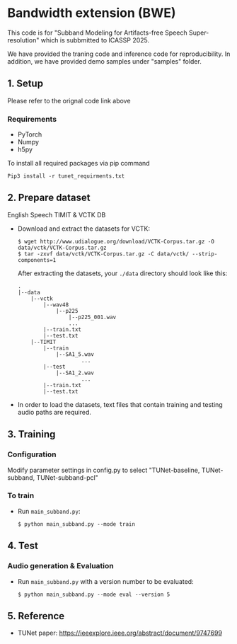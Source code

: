 # Bandwidth extension (BWE)
This code is for "Subband Modeling for Artifacts-free Speech Super-resolution" which is subbmitted to ICASSP 2025.

We have provided the traning code and inference code for reproducibility.
In addition, we have provided demo samples under "samples" folder.

## 1. Setup 
Please refer to the orignal code link above

### Requirements
* PyTorch
* Numpy
* h5py

To install all required packages via pip command
```
Pip3 install -r tunet_requirments.txt
```

## 2. Prepare dataset

English Speech TIMIT & VCTK DB 

* Download and extract the datasets for VCTK:
    ```
    $ wget http://www.udialogue.org/download/VCTK-Corpus.tar.gz -O data/vctk/VCTK-Corpus.tar.gz
    $ tar -zxvf data/vctk/VCTK-Corpus.tar.gz -C data/vctk/ --strip-components=1
    ```

  After extracting the datasets, your `./data` directory should look like this:

    ```
    .
    |--data
        |--vctk
            |--wav48
                |--p225
                    |--p225_001.wav
                    ...
            |--train.txt   
            |--test.txt
        |--TIMIT
            |--train
                |--SA1_5.wav
                        ...                
            |--test
                |--SA1_2.wav
                        ...      
            |--train.txt   
            |--test.txt
    ```
* In order to load the datasets, text files that contain training and testing audio paths are required.

## 3. Training

### Configuration
Modify parameter settings in config.py to select "TUNet-baseline, TUNet-subband, TUNet-subband-pcl" 

### To train

* Run `main_subband.py`:
    ```
    $ python main_subband.py --mode train
    ```

## 4. Test

### Audio generation & Evaluation
* Run `main_subband.py` with a version number to be evaluated:
    ```
    $ python main_subband.py --mode eval --version 5
    ```

## 5. Reference
* TUNet paper: https://ieeexplore.ieee.org/abstract/document/9747699
